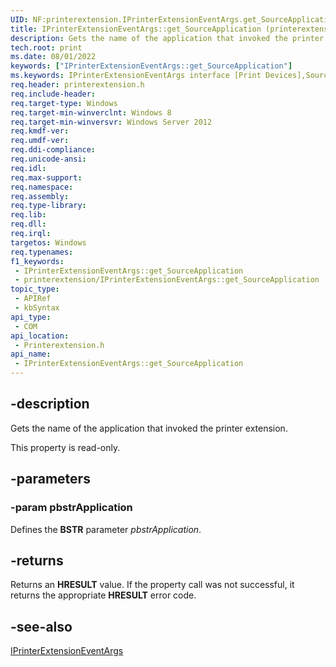 ```yaml
---
UID: NF:printerextension.IPrinterExtensionEventArgs.get_SourceApplication
title: IPrinterExtensionEventArgs::get_SourceApplication (printerextension.h)
description: Gets the name of the application that invoked the printer extension.
tech.root: print
ms.date: 08/01/2022
keywords: ["IPrinterExtensionEventArgs::get_SourceApplication"]
ms.keywords: IPrinterExtensionEventArgs interface [Print Devices],SourceApplication property, IPrinterExtensionEventArgs.SourceApplication, IPrinterExtensionEventArgs.get_SourceApplication, IPrinterExtensionEventArgs::SourceApplication, IPrinterExtensionEventArgs::get_SourceApplication, SourceApplication property [Print Devices], SourceApplication property [Print Devices],IPrinterExtensionEventArgs interface, get_SourceApplication, print.iprinterextensioneventargs_sourceapplication, printerextension/IPrinterExtensionEventArgs::SourceApplication, printerextension/IPrinterExtensionEventArgs::get_SourceApplication
req.header: printerextension.h
req.include-header: 
req.target-type: Windows
req.target-min-winverclnt: Windows 8
req.target-min-winversvr: Windows Server 2012
req.kmdf-ver: 
req.umdf-ver: 
req.ddi-compliance: 
req.unicode-ansi: 
req.idl: 
req.max-support: 
req.namespace: 
req.assembly: 
req.type-library: 
req.lib: 
req.dll: 
req.irql: 
targetos: Windows
req.typenames: 
f1_keywords:
 - IPrinterExtensionEventArgs::get_SourceApplication
 - printerextension/IPrinterExtensionEventArgs::get_SourceApplication
topic_type:
 - APIRef
 - kbSyntax
api_type:
 - COM
api_location:
 - Printerextension.h
api_name:
 - IPrinterExtensionEventArgs::get_SourceApplication
---
```


## -description

Gets the name of the application that invoked the printer extension.

This property is read-only.

## -parameters

### -param pbstrApplication

Defines the **BSTR** parameter *pbstrApplication*.

## -returns

Returns an **HRESULT** value. If the property call was not successful, it returns the appropriate **HRESULT** error code.

## -see-also

[IPrinterExtensionEventArgs](/windows-hardware/drivers/ddi/printerextension/nn-printerextension-iprinterextensioneventargs)
